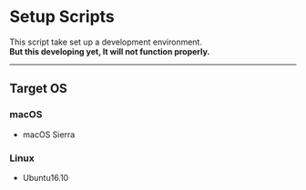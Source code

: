 # Setup Scripts

This script take set up a development environment.<br>
**But this developing yet, It will not function properly.**

---------------------------------
## Target OS

### macOS

* macOS Sierra



### Linux

* Ubuntu16.10